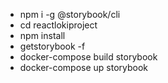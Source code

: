* npm i -g @storybook/cli
* cd reactlokiproject
* npm install
* getstorybook -f
* docker-compose build storybook
* docker-compose up storybook

